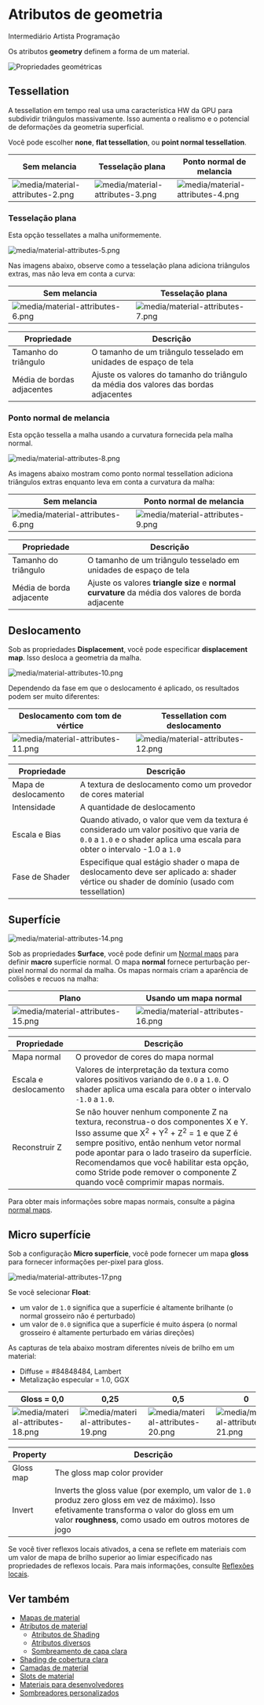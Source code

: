 # Atributos de geometria

<span class="badge text-bg-primary">Intermediário</span>
<span class="badge text-bg-success">Artista </span>
<span class="badge text-bg-success">Programação</span>

Os atributos **geometry** definem a forma de um material.

![ Propriedades geométricas](media/geometry-properties.png)

## Tessellation

A tessellation em tempo real usa uma característica HW da GPU para subdividir triângulos massivamente. Isso aumenta o realismo e o potencial de deformações da geometria superficial.

Você pode escolher **none**, **flat tessellation**, ou **point normal tessellation**.

| Sem melancia | Tesselação plana | Ponto normal de melancia |
| --------------  | -------------- | -------------------- 
| ![media/material-attributes-2.png](media/material-attributes-2.png) | ![media/material-attributes-3.png](media/material-attributes-3.png) | ![media/material-attributes-4.png](media/material-attributes-4.png) |

### Tesselação plana

Esta opção tessellates a malha uniformemente.

![media/material-attributes-5.png](media/material-attributes-5.png)

Nas imagens abaixo, observe como a tesselação plana adiciona triângulos extras, mas não leva em conta a curva:

| Sem melancia | Tesselação plana |
| ---------------- | ----------------- 
| ![media/material-attributes-6.png](media/material-attributes-6.png) | ![media/material-attributes-7.png](media/material-attributes-7.png) |

| Propriedade | Descrição |
| ---------------------- | ------------
| Tamanho do triângulo | O tamanho de um triângulo tesselado em unidades de espaço de tela |
| Média de bordas adjacentes | Ajuste os valores do tamanho do triângulo da média dos valores das bordas adjacentes |

### Ponto normal de melancia

Esta opção tessella a malha usando a curvatura fornecida pela malha normal.

![media/material-attributes-8.png](media/material-attributes-8.png)

As imagens abaixo mostram como ponto normal tessellation adiciona triângulos extras enquanto leva em conta a curvatura da malha:

| Sem melancia | Ponto normal de melancia |
| ---------------|  ---------------------- |
| ![media/material-attributes-6.png](media/material-attributes-6.png) | ![media/material-attributes-9.png](media/material-attributes-9.png) |

| Propriedade | Descrição |
| ---------------------- | ------------
| Tamanho do triângulo | O tamanho de um triângulo tesselado em unidades de espaço de tela |
| Média de borda adjacente | Ajuste os valores **triangle size** e **normal curvature** da média dos valores de borda adjacente |

## Deslocamento

Sob as propriedades **Displacement**, você pode especificar **displacement map**. Isso desloca a geometria da malha.

![media/material-attributes-10.png](media/material-attributes-10.png)

Dependendo da fase em que o deslocamento é aplicado, os resultados podem ser muito diferentes:

| Deslocamento com tom de vértice | Tessellation com deslocamento |
| ------| ----------------- |
| ![media/material-attributes-11.png](media/material-attributes-11.png) | ![media/material-attributes-12.png](media/material-attributes-12.png) |

| Propriedade | Descrição |
| ---------------- | ------------ 
| Mapa de deslocamento | A textura de deslocamento como um provedor de cores material [](material-maps.md) |
| Intensidade | A quantidade de deslocamento |
| Escala e Bias | Quando ativado, o valor que vem da textura é considerado um valor positivo que varia de `0.0` a `1.0` e o shader aplica uma escala para obter o intervalo -1.0 a `1.0` |
| Fase de Shader | Especifique qual estágio shader o mapa de deslocamento deve ser aplicado a: shader vértice ou shader de domínio (usado com tessellation) |

## Superfície

![media/material-attributes-14.png](media/material-attributes-14.png)

Sob as propriedades **Surface**, você pode definir um [Normal maps](../textures/normal-maps.md) para definir **macro** superfície normal. O mapa **normal** fornece perturbação per-pixel normal do normal da malha. Os mapas normais criam a aparência de colisões e recuos na malha:

| Plano | Usando um mapa normal |
| -----| ----------- 
| ![media/material-attributes-15.png](media/material-attributes-15.png) | ![media/material-attributes-16.png](media/material-attributes-16.png) |

| Propriedade | Descrição |
| ------------ | ---------------
| Mapa normal | O provedor de cores do mapa normal |
| Escala e deslocamento | Valores de interpretação da textura como valores positivos variando de `0.0` a `1.0`. O shader aplica uma escala para obter o intervalo `-1.0` a `1.0`. |
| Reconstruir Z | Se não houver nenhum componente Z na textura, reconstrua-o dos componentes X e Y. Isso assume que X<sup>2</sup> + Y<sup>2</sup> + Z<sup>2</sup> = 1 e que Z é sempre positivo, então nenhum vetor normal pode apontar para o lado traseiro da superfície. Recomendamos que você habilitar esta opção, como Stride pode remover o componente Z quando você comprimir mapas normais. |

Para obter mais informações sobre mapas normais, consulte a página [normal maps](../textures/normal-maps.md).

## Micro superfície

Sob a configuração **Micro superfície**, você pode fornecer um mapa **gloss** para fornecer informações per-pixel para gloss.

![media/material-attributes-17.png](media/material-attributes-17.png)

Se você selecionar **Float**:

- um valor de `1.0` significa que a superfície é altamente brilhante (o normal grosseiro não é perturbado)
- um valor de `0.0` significa que a superfície é muito áspera (o normal grosseiro é altamente perturbado em várias direções)

As capturas de tela abaixo mostram diferentes níveis de brilho em um material:

- Diffuse = #84848484, Lambert
- Metalização especular = 1.0, GGX

| Gloss = 0,0 | 0,25 | 0,5 | 0 | 1.0 |
| ---------------- | ---- | ---- |----- | ---
| ![media/material-attributes-18.png](media/material-attributes-18.png) | ![media/material-attributes-19.png](media/material-attributes-19.png) | ![media/material-attributes-20.png](media/material-attributes-20.png) | ![media/material-attributes-21.png](media/material-attributes-21.png) | ![media/material-attributes-22.png](media/material-attributes-22.png) |

| Property | Descrição
| ---------------- | -- |
| Gloss map | The gloss map color provider
| Invert | Inverts the gloss value (por exemplo, um valor de `1.0` produz zero gloss em vez de máximo). Isso efetivamente transforma o valor do gloss em um valor **roughness**, como usado em outros motores de jogo

Se você tiver reflexos locais ativados, a cena se reflete em materiais com um valor de mapa de brilho superior ao limiar especificado nas propriedades de reflexos locais. Para mais informações, consulte [Reflexões locais](../post-effects/local-reflections.md).

## Ver também

* [Mapas de material](material-maps.md)
* [Atributos de material](material-attributes.md)
   * [Atributos de Shading](shading-attributes.md)
   * [Atributos diversos](misc-attributes.md)
   * [Sombreamento de capa clara](clear-coat-shading.md)
* [Shading de cobertura clara](clear-coat-shading.md)
* [Camadas de material](material-layers.md)
* [Slots de material](material-slots.md)
* [Materiais para desenvolvedores](materials-for-developers.md)
* [Sombreadores personalizados](../effects-and-shaders/custom-shaders.md)
